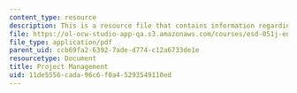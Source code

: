 ```yaml
---
content_type: resource
description: This is a resource file that contains information regarding project management.
file: https://ol-ocw-studio-app-qa.s3.amazonaws.com/courses/esd-051j-engineering-innovation-and-design-fall-2012/11de5556cada96c6f0a45293549110ed_MITESD_051JF12_Lec12.pdf
file_type: application/pdf
parent_uid: ccb69fa2-6392-7ade-d774-c12a6733de1e
resourcetype: Document
title: Project Management
uid: 11de5556-cada-96c6-f0a4-5293549110ed
---
```

